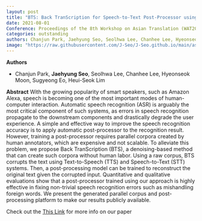 ```yaml
---
layout: post
title: "BTS: Back TranScription for Speech-to-Text Post-Processor using Text-to-Speech-to-Text"
date: 2021-08-01
Conference: Proceedings of the 8th Workshop on Asian Translation (WAT2021)
categories: outstanding
authors: Chanjun Park, Jaehyung Seo, Seolhwa Lee, Chanhee Lee, Hyeonseok Moon, Sugyeong Eo, Heuiseok Lim†
image: "https://raw.githubusercontent.com/J-Seo/J-Seo.github.io/main/assets/img/wat2021.png"
---
```

**Authors**
- Chanjun Park, **Jaehyung Seo**, Seolhwa Lee, Chanhee Lee, Hyeonseok Moon, Sugyeong Eo, Heui-Seok Lim

**Abstract**
With the growing popularity of smart speakers, such as Amazon Alexa, speech is becoming one of the most important modes of human-computer interaction. Automatic speech recognition (ASR) is arguably the most critical component of such systems, as errors in speech recognition propagate to the downstream components and drastically degrade the user experience. A simple and effective way to improve the speech recognition accuracy is to apply automatic post-processor to the recognition result. However, training a post-processor requires parallel corpora created by human annotators, which are expensive and not scalable. To alleviate this problem, we propose Back TranScription (BTS), a denoising-based method that can create such corpora without human labor. Using a raw corpus, BTS corrupts the text using Text-to-Speech (TTS) and Speech-to-Text (STT) systems. Then, a post-processing model can be trained to reconstruct the original text given the corrupted input. Quantitative and qualitative evaluations show that a post-processor trained using our approach is highly effective in fixing non-trivial speech recognition errors such as mishandling foreign words. We present the generated parallel corpus and post-processing platform to make our results publicly available.

Check out the [This Link][DOI] for more info on our paper

[DOI]: https://aclanthology.org/2021.wat-1.10/

